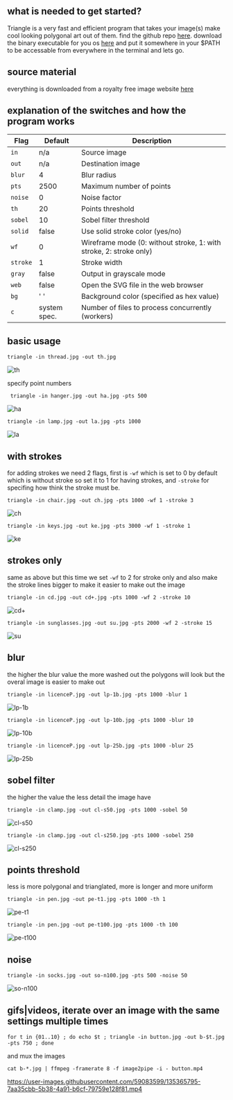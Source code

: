 ## what is needed to get started?
Triangle is a very fast and efficient program that takes your image(s) make cool looking polygonal art out of them. find the github repo 
[here](https://github.com/esimov/triangle).
download the binary executable for you os [here](https://github.com/esimov/triangle/releases) and put it somewhere in your $PATH to be accessable 
from everywhere in the terminal
and lets go.

## source material
everything is downloaded from a royalty free image website [here](https://free-images.com/)

## explanation of the switches and how the program works
| Flag | Default | Description |
| --- | --- | --- |
| `in` | n/a | Source image |
| `out` | n/a | Destination image |
| `blur` | 4 | Blur radius |
| `pts` | 2500 | Maximum number of points |
| `noise` | 0 | Noise factor |
| `th` | 20 | Points threshold |
| `sobel` | 10 | Sobel filter threshold |
| `solid` | false | Use solid stroke color (yes/no) |
| `wf` | 0 | Wireframe mode (0: without stroke, 1: with stroke, 2: stroke only) |
| `stroke` | 1 | Stroke width |
| `gray` | false | Output in grayscale mode |
| `web` | false | Open the SVG file in the web browser |
| `bg` | ' ' | Background color (specified as hex value) |
| `c` | system spec. | Number of files to process concurrently (workers)

## basic usage
```
triangle -in thread.jpg -out th.jpg
```
![th](https://user-images.githubusercontent.com/59083599/135362340-03f17cb5-704b-41ff-9ffc-d755afea491c.jpg)

specify point numbers
```
 triangle -in hanger.jpg -out ha.jpg -pts 500
```
![ha](https://user-images.githubusercontent.com/59083599/135362476-5577a3f0-020b-4060-96ac-84625a939e61.jpg)

```
triangle -in lamp.jpg -out la.jpg -pts 1000
```
![la](https://user-images.githubusercontent.com/59083599/135362572-31506188-c9a6-458e-9627-b8777302a1a2.jpg)

## with strokes
for adding strokes we need 2 flags, first is `-wf` which is set to 0 by default which is without stroke so set it to 1 for having strokes, and `-stroke` for specifing how think the stroke must be.
```
triangle -in chair.jpg -out ch.jpg -pts 1000 -wf 1 -stroke 3
```
![ch](https://user-images.githubusercontent.com/59083599/135362924-e5cd542a-e4e1-4ad4-a0ca-ea21e763aab8.jpg)

```
triangle -in keys.jpg -out ke.jpg -pts 3000 -wf 1 -stroke 1
```
![ke](https://user-images.githubusercontent.com/59083599/135363060-e553049a-31f4-4286-809e-082c1711ce29.jpg)

## strokes only
same as above but this time we set `-wf` to 2 for stroke only and also make the stroke lines bigger to make it easier to make out the image
```
triangle -in cd.jpg -out cd+.jpg -pts 1000 -wf 2 -stroke 10
```
![cd+](https://user-images.githubusercontent.com/59083599/135363494-9fbecb92-cece-4b42-9c54-af8b0b77e10a.jpg)

```
triangle -in sunglasses.jpg -out su.jpg -pts 2000 -wf 2 -stroke 15
```
![su](https://user-images.githubusercontent.com/59083599/135363732-c878a882-b3d0-47d4-88fc-f025cb298e41.jpg)

## blur
the higher the blur value the more washed out the polygons will look but the overal image is easier to make out
```
triangle -in licenceP.jpg -out lp-1b.jpg -pts 1000 -blur 1
```
![lp-1b](https://user-images.githubusercontent.com/59083599/135364392-8f6fe809-01d0-4cc1-a449-ad7f7ce19a82.jpg)
```
triangle -in licenceP.jpg -out lp-10b.jpg -pts 1000 -blur 10
```
![lp-10b](https://user-images.githubusercontent.com/59083599/135364460-e779b927-49b4-471c-bbe3-e24141d6f85a.jpg)
```
triangle -in licenceP.jpg -out lp-25b.jpg -pts 1000 -blur 25
```
![lp-25b](https://user-images.githubusercontent.com/59083599/135364469-68c036e4-4ab8-4adc-ba16-9504b4605f53.jpg)

## sobel filter
the higher the value the less detail the image have
```
triangle -in clamp.jpg -out cl-s50.jpg -pts 1000 -sobel 50
```
![cl-s50](https://user-images.githubusercontent.com/59083599/135364805-547eda35-6a79-49f2-8d02-0565e5799ff8.jpg)
```
triangle -in clamp.jpg -out cl-s250.jpg -pts 1000 -sobel 250
```
![cl-s250](https://user-images.githubusercontent.com/59083599/135364821-f2fbe148-c10a-447f-9b35-3188016f4ed2.jpg)

## points threshold
less is more polygonal and trianglated, more is longer and more uniform
```
triangle -in pen.jpg -out pe-t1.jpg -pts 1000 -th 1
```
![pe-t1](https://user-images.githubusercontent.com/59083599/135365066-a0f58ca3-eeaf-4108-ab23-45ae4555b4d9.jpg)
```
triangle -in pen.jpg -out pe-t100.jpg -pts 1000 -th 100
```
![pe-t100](https://user-images.githubusercontent.com/59083599/135365075-e8529674-c8fe-4634-b891-e077909eda7f.jpg)

## noise
```
triangle -in socks.jpg -out so-n100.jpg -pts 500 -noise 50
```
![so-n100](https://user-images.githubusercontent.com/59083599/135365320-77ee675b-a319-4599-96e4-78b77daf8ecc.jpg)

## gifs|videos, iterate over an image with the same settings multiple times
```
for t in {01..10} ; do echo $t ; triangle -in button.jpg -out b-$t.jpg -pts 750 ; done
```
and mux the images
```
cat b-*.jpg | ffmpeg -framerate 8 -f image2pipe -i - button.mp4
```
https://user-images.githubusercontent.com/59083599/135365795-7aa35cbb-5b38-4a91-b6cf-79759e128f81.mp4
